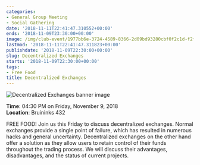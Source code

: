 ```yaml
---
categories:
- General Group Meeting
- Social Gathering
date: '2018-11-11T22:41:47.310552+00:00'
ends: '2018-11-09T23:30:00+00:00'
image: /img/club-event/1977bb6e-3724-4589-8366-2d09bd93280cbf0f2c1d-f2ff-40ce-a7c2-8023e0dd92fb.png
lastmod: '2018-11-11T22:41:47.311823+00:00'
publishdate: '2018-11-09T22:30:00+00:00'
slug: Decentralized Exchanges
starts: '2018-11-09T22:30:00+00:00'
tags:
- Free Food
title: Decentralized Exchanges
---
```


<img src="/img/club-event/1977bb6e-3724-4589-8366-2d09bd93280cbf0f2c1d-f2ff-40ce-a7c2-8023e0dd92fb.png" alt="Decentralized Exchanges banner image" /><br>
    <p class="eventInfo">
        <strong>Time</strong>: 04:30 PM on Friday, November  9, 2018<br>
        <strong>Location</strong>: Bruininks 432
    </p>
    <p>FREE FOOD!&nbsp;Join us this Friday to discuss decentralized exchanges. Normal exchanges provide a single point of failure, which has resulted in numerous hacks and general uncertainty. Decentralized exchanges on the other hand offer a solution as they allow users to retain control of their funds throughout the trading process. We will discuss their advantages, disadvantages, and the status of current projects.</p>